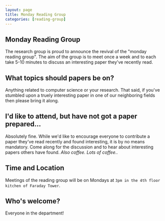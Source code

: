 ```yaml
---
layout: page
title: Monday Reading Group
categories: [reading-group]
---
```


## Monday Reading Group

The research group is proud to announce the revival of the "monday reading group". The aim of the group is to meet once a week and to each take 5-10 minutes to discuss an interesting paper they've recently read. 

## What topics should papers be on?

Anything related to computer science or your research. That said, if you've stumbled upon a truely interesting paper in one of our neighboring fields then please bring it along. 

## I'd like to attend, but have not got a paper prepared...

Absolutely fine. While we'd like to encourage everyone to contribute a paper they've read recently and found interesting, it is by no means mandatory. Come along for the discussion and to hear about interesting papers others have found. *Also coffee. Lots of coffee..*

## Time and Location

Meetings of the reading group will be on Mondays at `3pm in the 4th floor kitchen of Faraday Tower`.

## Who's welcome? 

Everyone in the department! 
